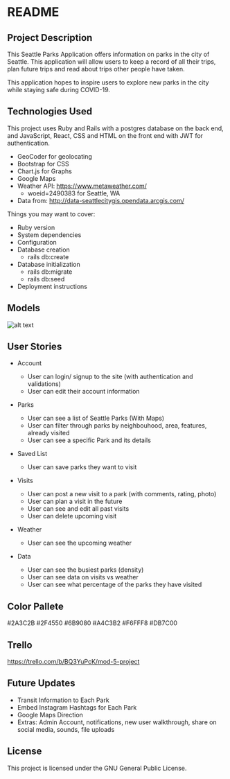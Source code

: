 # README

## Project Description

This Seattle Parks Application offers information on parks in the city of Seattle. This application will allow users to keep a record of all their trips, plan future trips and read about trips other people have taken. 

This application hopes to inspire users to explore new parks in the city while staying safe during COVID-19.

## Technologies Used
This project uses Ruby and Rails with a postgres database on the back end, and JavaScript, React, CSS and HTML on the front end with JWT for authentication.
* GeoCoder for geolocating
* Bootstrap for CSS 
* Chart.js for Graphs 
* Google Maps
* Weather API: https://www.metaweather.com/
    * woeid=2490383 for Seattle, WA
* Data from: http://data-seattlecitygis.opendata.arcgis.com/

Things you may want to cover:

* Ruby version
* System dependencies
* Configuration
* Database creation
    * rails db:create
* Database initialization
    * rails db:migrate
    * rails db:seed
* Deployment instructions

## Models
![alt text](/data/Models/jpg)

## User Stories

* Account
    * User can login/ signup to the site (with authentication and validations)
    * User can edit their account information

* Parks
    * User can see a list of Seattle Parks (With Maps)
    * User can filter through parks by neighbouhood, area, features, already visited
    * User can see a specific Park and its details 

* Saved List
    * User can save parks they want to visit 

* Visits
    * User can post a new visit to a park (with comments, rating, photo)
    * User can plan a visit in the future
    * User can see and edit all past visits
    * User can delete upcoming visit

* Weather
    * User can see the upcoming weather 

* Data 
    * User can see the busiest parks (density)
    * User can see data on visits vs weather 
    * User can see what percentage of the parks they have visited

## Color Pallete
#2A3C2B
#2F4550
#6B9080
#A4C3B2
#F6FFF8
#DB7C00

## Trello 

https://trello.com/b/BQ3YuPcK/mod-5-project

## Future Updates
* Transit Information to Each Park
* Embed Instagram Hashtags for Each Park
* Google Maps Direction
* Extras: Admin Account, notifications, new user walkthrough, share on social media, sounds, file uploads

## License
This project is licensed under the GNU General Public License.

